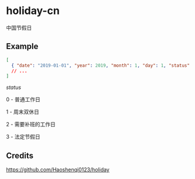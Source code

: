 # holiday-cn
中国节假日



## Example

```json
[
  { "date": "2019-01-01", "year": 2019, "month": 1, "day": 1, "status": 3 },
  // ...
]
```

*status*

  0 - 普通工作日

  1 - 周末双休日

  2 - 需要补班的工作日

  3 - 法定节假日



## Credits

<https://github.com/Haoshenqi0123/holiday>
